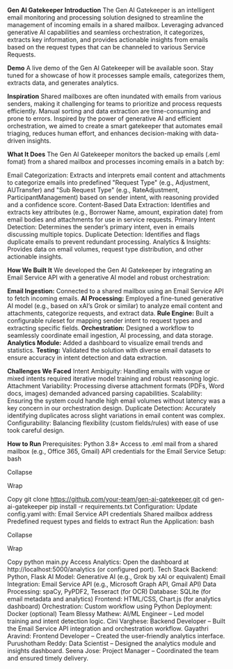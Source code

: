**Gen AI Gatekeeper**
**Introduction**
The Gen AI Gatekeeper is an intelligent email monitoring and processing solution designed to streamline the management of incoming emails in a shared mailbox. Leveraging advanced generative AI capabilities and seamless orchestration, it categorizes, extracts key information, and provides actionable insights from emails based on the request types that can be channeled to various Service Requests.

**Demo**
A live demo of the Gen AI Gatekeeper will be available soon. Stay tuned for a showcase of how it processes sample emails, categorizes them, extracts data, and generates analytics.

**Inspiration**
Shared mailboxes are often inundated with emails from various senders, making it challenging for teams to prioritize and process requests efficiently. Manual sorting and data extraction are time-consuming and prone to errors. Inspired by the power of generative AI and efficient orchestration, we aimed to create a smart gatekeeper that automates email triaging, reduces human effort, and enhances decision-making with data-driven insights.

**What It Does**
The Gen AI Gatekeeper monitors the backed up emails (.eml fomat) from a shared mailbox and processes incoming emails in a batch by:

Email Categorization: Extracts and interprets email content and attachments to categorize emails into predefined "Request Type" (e.g., Adjustment, AUTransfer) and "Sub Request Type" (e.g., RateAdjustment, ParticipantManagement) based on sender intent, with reasoning provided and a confidence score.
Content-Based Data Extraction: Identifies and extracts key attributes (e.g., Borrower Name, amount, expiration date) from email bodies and attachments for use in service requests.
Primary Intent Detection: Determines the sender’s primary intent, even in emails discussing multiple topics.
Duplicate Detection: Identifies and flags duplicate emails to prevent redundant processing.
Analytics & Insights: Provides data on email volumes, request type distribution, and other actionable insights.

**How We Built It**
We developed the Gen AI Gatekeeper by integrating an Email Service API with a generative AI model and robust orchestration:

**Email Ingestion:** Connected to a shared mailbox using an Email Service API to fetch incoming emails.
**AI Processing:** Employed a fine-tuned generative AI model (e.g., based on xAI’s Grok or similar) to analyze email content and attachments, categorize requests, and extract data.
**Rule Engine:** Built a configurable ruleset for mapping sender intent to request types and extracting specific fields.
**Orchestration:** Designed a workflow to seamlessly coordinate email ingestion, AI processing, and data storage.
**Analytics Module:** Added a dashboard to visualize email trends and statistics.
**Testing:** Validated the solution with diverse email datasets to ensure accuracy in intent detection and data extraction.

**Challenges We Faced**
Intent Ambiguity: Handling emails with vague or mixed intents required iterative model training and robust reasoning logic.
Attachment Variability: Processing diverse attachment formats (PDFs, Word docs, images) demanded advanced parsing capabilities.
Scalability: Ensuring the system could handle high email volumes without latency was a key concern in our orchestration design.
Duplicate Detection: Accurately identifying duplicates across slight variations in email content was complex.
Configurability: Balancing flexibility (custom fields/rules) with ease of use took careful design.

**How to Run**
Prerequisites:
Python 3.8+
Access to .eml mail from a shared mailbox (e.g., Office 365, Gmail)
API credentials for the Email Service
Setup:
bash

Collapse

Wrap

Copy
git clone https://github.com/your-team/gen-ai-gatekeeper.git
cd gen-ai-gatekeeper
pip install -r requirements.txt
Configuration:
Update config.yaml with:
Email Service API credentials
Shared mailbox address
Predefined request types and fields to extract
Run the Application:
bash

Collapse

Wrap

Copy
python main.py
Access Analytics:
Open the dashboard at http://localhost:5000/analytics (or configured port).
Tech Stack
Backend: Python, Flask
AI Model: Generative AI (e.g., Grok by xAI or equivalent)
Email Integration: Email Service API (e.g., Microsoft Graph API, Gmail API)
Data Processing: spaCy, PyPDF2, Tesseract (for OCR)
Database: SQLite (for email metadata and analytics)
Frontend: HTML/CSS, Chart.js (for analytics dashboard)
Orchestration: Custom workflow using Python
Deployment: Docker (optional)
Team
Blessy Mathew: AI/ML Engineer – Led model training and intent detection logic.
Cini Varghese: Backend Developer – Built the Email Service API integration and orchestration workflow.
Gayathri Aravind: Frontend Developer – Created the user-friendly analytics interface.
Purushotham Reddy: Data Scientist – Designed the analytics module and insights dashboard.
Seena Jose: Project Manager – Coordinated the team and ensured timely delivery.
